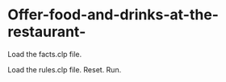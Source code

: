 # Offer-food-and-drinks-at-the-restaurant-
Load the facts.clp file. 

Load the rules.clp file. 
Reset. 
Run. 
